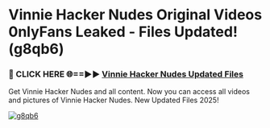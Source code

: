 # Vinnie Hacker Nudes Original Videos 0nlyFans Leaked - Files Updated! (g8qb6)

<h3>🔴 CLICK HERE 🌐==►► <a href="https://tinyurl.com/52m3yx9h" rel="nofollow">Vinnie Hacker Nudes Updated Files</a></h3>

Get Vinnie Hacker Nudes and all content. Now you can access all videos and pictures of Vinnie Hacker Nudes. New Updated Files 2025!

[![g8qb6](https://i.imgur.com/TnHtlc8.gif)](https://tinyurl.com/52m3yx9h)
